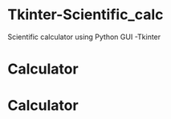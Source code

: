 # Tkinter-Scientific_calc
Scientific calculator using Python GUI -Tkinter
# Calculator
# Calculator
